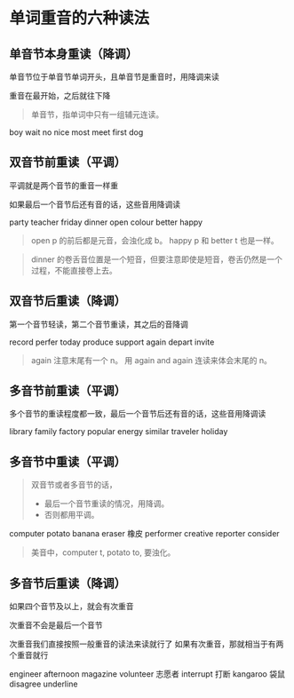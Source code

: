 # 单词重音的六种读法

## 单音节本身重读（降调）

单音节位于单音节单词开头，且单音节是重音时，用降调来读

重音在最开始，之后就往下降

> 单音节，指单词中只有一组辅元连读。

boy
wait
no
nice
most
meet
first
dog

## 双音节前重读（平调）

平调就是两个音节的重音一样重

如果最后一个音节后还有音的话，这些音用降调读

party
teacher
friday
dinner
open
colour
better
happy

> open p 的前后都是元音，会浊化成 b。
> happy p 和 better t 也是一样。

> dinner 的卷舌音位置是一个短音，但要注意即使是短音，卷舌仍然是一个过程，不能直接卷上去。

## 双音节后重读（降调）

第一个音节轻读，第二个音节重读，其之后的音降调

record
perfer
today
produce
support
again
depart
invite

> again 注意末尾有一个 n。
> 用 again and again 连读来体会末尾的 n。

## 多音节前重读（平调）

多个音节的重读程度都一致，最后一个音节后还有音的话，这些音用降调读

library
family
factory
popular
energy
similar
traveler
holiday

## 多音节中重读（平调）

> 双音节或者多音节的话，
> - 最后一个音节重读的情况，用降调。
> - 否则都用平调。

computer
potato
banana
eraser 橡皮
performer
creative
reporter
consider

> 美音中，computer t, potato to, 要浊化。

## 多音节后重读（降调）

如果四个音节及以上，就会有次重音

次重音不会是最后一个音节

次重音我们直接按照一般重音的读法来读就行了
如果有次重音，那就相当于有两个重音就行

engineer
afternoon
magazine
volunteer 志愿者
interrupt 打断
kangaroo 袋鼠
disagree
underline
